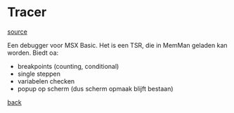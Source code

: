# Tracer

[source](./TRACER.GEN.TXT)

Een debugger voor MSX Basic. Het is een TSR, die in MemMan geladen kan worden. 
Biedt oa:
- breakpoints (counting, conditional)
- single steppen
- variabelen checken
- popup op scherm (dus scherm opmaak blijft bestaan)



[back](../README.md)
